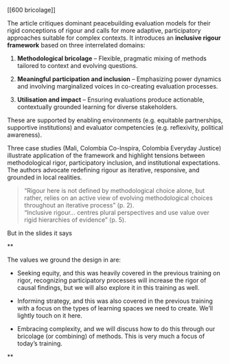 [[600 bricolage]]

The article critiques dominant peacebuilding evaluation models for their rigid conceptions of rigour and calls for more adaptive, participatory approaches suitable for complex contexts. It introduces an **inclusive rigour framework** based on three interrelated domains:

1. **Methodological bricolage** – Flexible, pragmatic mixing of methods tailored to context and evolving questions.
    
2. **Meaningful participation and inclusion** – Emphasizing power dynamics and involving marginalized voices in co-creating evaluation processes.
    
3. **Utilisation and impact** – Ensuring evaluations produce actionable, contextually grounded learning for diverse stakeholders.
    

These are supported by enabling environments (e.g. equitable partnerships, supportive institutions) and evaluator competencies (e.g. reflexivity, political awareness).

Three case studies (Mali, Colombia Co-Inspira, Colombia Everyday Justice) illustrate application of the framework and highlight tensions between methodological rigor, participatory inclusion, and institutional expectations. The authors advocate redefining rigour as iterative, responsive, and grounded in local realities.

> “Rigour here is not defined by methodological choice alone, but rather, relies on an active view of evolving methodological choices throughout an iterative process” (p. 2).  
> “Inclusive rigour... centres plural perspectives and use value over rigid hierarchies of evidence” (p. 5).

But in the slides it says

**

The values we ground the design in are: 

- Seeking equity, and this was heavily covered in the previous training on rigor, recognizing participatory processes will increase the rigor of causal findings, but we will also explore it in this training as well. 
    
- Informing strategy, and this was also covered in the previous training with a focus on the types of learning spaces we need to create. We’ll lightly touch on it here.
    
- Embracing complexity, and we will discuss how to do this through our bricolage (or combining) of methods. This is very much a focus of today’s training.
    

**